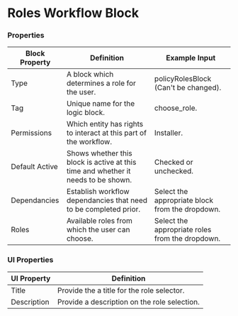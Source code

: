 # Roles Workflow Block

### Properties

| Block Property | Definition                                                                        | Example Input                                   |
| -------------- | --------------------------------------------------------------------------------- | ----------------------------------------------- |
| Type           | A block which determines a role for the user.                                     | policyRolesBlock (Can't be changed).            |
| Tag            | Unique name for the logic block.                                                  | choose\_role.                                   |
| Permissions    | Which entity has rights to interact at this part of the workflow.                 | Installer.                                      |
| Default Active | Shows whether this block is active at this time and whether it needs to be shown. | Checked or unchecked.                           |
| Dependancies   | Establish workflow dependancies that need to be completed prior.                  | Select the appropriate block from the dropdown. |
| Roles          | Available roles from which the user can choose.                                   | Select the appropriate roles from the dropdown. |

### UI Properties

| UI Property | Definition                                   |
| ----------- | -------------------------------------------- |
| Title       | Provide the a title for the role selector.   |
| Description | Provide a description on the role selection. |

